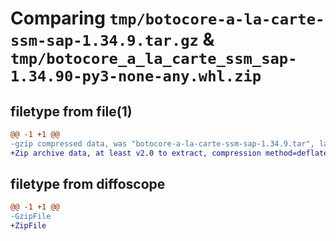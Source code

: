 # Comparing `tmp/botocore-a-la-carte-ssm-sap-1.34.9.tar.gz` & `tmp/botocore_a_la_carte_ssm_sap-1.34.90-py3-none-any.whl.zip`

## filetype from file(1)

```diff
@@ -1 +1 @@
-gzip compressed data, was "botocore-a-la-carte-ssm-sap-1.34.9.tar", last modified: Thu Dec 28 01:06:59 2023, max compression
+Zip archive data, at least v2.0 to extract, compression method=deflate
```

## filetype from diffoscope

```diff
@@ -1 +1 @@
-GzipFile
+ZipFile
```

